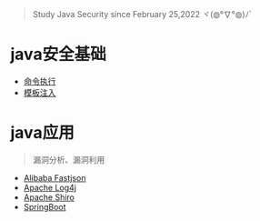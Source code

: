 > Study Java Security since February 25,2022 ヾ(◍°∇°◍)ﾉﾞ
# java安全基础
- [命令执行](https://github.com/y0lo-0924/java-security/tree/main/basic%20knowledge)
- [模板注入](https://github.com/y0lo-0924/java-security/tree/main/%E6%A8%A1%E6%9D%BF%E6%B3%A8%E5%85%A5)
# java应用
> 漏洞分析、漏洞利用
- [Alibaba Fastjson](https://github.com/y0lo-0924/java-security/tree/main/fastion)
- [Apache Log4j](https://github.com/y0lo-0924/java-security/tree/main/log4j2)
- [Apache Shiro](https://github.com/y0lo-0924/java-security/tree/main/shiro)
- [SpringBoot](https://github.com/y0lo-0924/java-security/tree/main/springboot)
